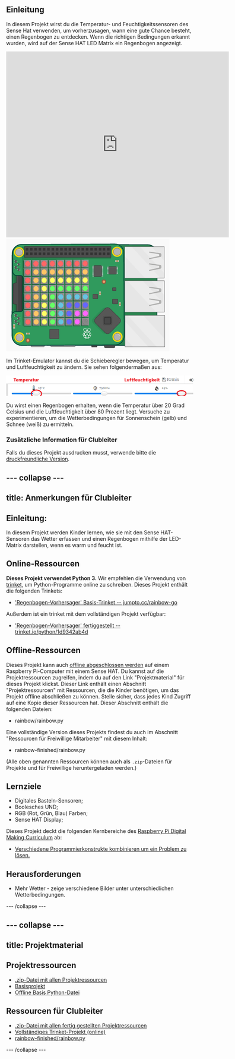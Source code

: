 ## Einleitung

In diesem Projekt wirst du die Temperatur- und Feuchtigkeitssensoren des Sense Hat verwenden, um vorherzusagen, wann eine gute Chance besteht, einen Regenbogen zu entdecken. Wenn die richtigen Bedingungen erkannt wurden, wird auf der Sense HAT LED Matrix ein Regenbogen angezeigt.

<div class="trinket">
  <iframe src="https://trinket.io/embed/python/eaea4cb76c?outputOnly=true&start=result" width="600" height="500" frameborder="0" marginwidth="0" marginheight="0" allowfullscreen mark="crwd-mark">
</iframe> <img src="images/rainbow-final.png" />
</div>

Im Trinket-Emulator kannst du die Schieberegler bewegen, um Temperatur und Luftfeuchtigkeit zu ändern. Sie sehen folgendermaßen aus:

![screenshot](images/rainbow-sliders.png)

Du wirst einen Regenbogen erhalten, wenn die Temperatur über 20 Grad Celsius und die Luftfeuchtigkeit über 80 Prozent liegt. Versuche zu experimentieren, um die Wetterbedingungen für Sonnenschein (gelb) und Schnee (weiß) zu ermitteln.

### Zusätzliche Information für Clubleiter

Falls du dieses Projekt ausdrucken musst, verwende bitte die [druckfreundliche Version](https://projects.raspberrypi.org/de-DE/projects/rainbow-predictor/print).

--- collapse ---
---
title: Anmerkungen für Clubleiter
---

## Einleitung:

In diesem Projekt werden Kinder lernen, wie sie mit den Sense HAT-Sensoren das Wetter erfassen und einen Regenbogen mithilfe der LED-Matrix darstellen, wenn es warm und feucht ist.

## Online-Ressourcen

**Dieses Projekt verwendet Python 3.** Wir empfehlen die Verwendung von [trinket](https://trinket.io/), um Python-Programme online zu schreiben. Dieses Projekt enthält die folgenden Trinkets:

* ['Regenbogen-Vorhersager' Basis-Trinket -- jumpto.cc/rainbow-go](http://jumpto.cc/rainbow-go)

Außerdem ist ein trinket mit dem vollständigen Projekt verfügbar:

* ['Regenbogen-Vorhersager' fertiggestellt -- trinket.io/python/1d9342ab4d](https://trinket.io/python/1d9342ab4d)

## Offline-Ressourcen

Dieses Projekt kann auch [offline abgeschlossen werden](https://www.codeclubprojects.org/en-GB/resources/physical-sense-hat/) auf einem Raspberry Pi-Computer mit einem Sense HAT. Du kannst auf die Projektressourcen zugreifen, indem du auf den Link "Projektmaterial" für dieses Projekt klickst. Dieser Link enthält einen Abschnitt "Projektressourcen" mit Ressourcen, die die Kinder benötigen, um das Projekt offline abschließen zu können. Stelle sicher, dass jedes Kind Zugriff auf eine Kopie dieser Ressourcen hat. Dieser Abschnitt enthält die folgenden Dateien:

* rainbow/rainbow.py

Eine vollständige Version dieses Projekts findest du auch im Abschnitt "Ressourcen für Freiwillige Mitarbeiter" mit diesem Inhalt:

* rainbow-finished/rainbow.py

(Alle oben genannten Ressourcen können auch als `.zip`-Dateien für Projekte und für Freiwillige heruntergeladen werden.)

## Lernziele

* Digitales Basteln-Sensoren;
* Boolesches UND; 
* RGB (Rot, Grün, Blau) Farben;
* Sense HAT Display;

Dieses Projekt deckt die folgenden Kernbereiche des [Raspberry Pi Digital Making Curriculum](http://rpf.io/curriculum) ab:

* [Verschiedene Programmierkonstrukte kombinieren um ein Problem zu lösen.](https://www.raspberrypi.org/curriculum/programming/builder)

## Herausforderungen

* Mehr Wetter - zeige verschiedene Bilder unter unterschiedlichen Wetterbedingungen. 

--- /collapse ---

--- collapse ---
---
title: Projektmaterial
---

## Projektressourcen

* [.zip-Datei mit allen Projektressourcen](resources/rainbow-project-resources.zip)
* [Basisprojekt](http://jumpto.cc/rainbow-go)
* [Offline Basis Python-Datei](resources/rainbow-rainbow.py)

## Ressourcen für Clubleiter

* [.zip-Datei mit allen fertig gestellten Projektressourcen](resources/rainbow-volunteer-resources.zip)
* [Vollständiges Trinket-Projekt (online)](https://trinket.io/python/1d9342ab4d)
* [rainbow-finished/rainbow.py](resources/rainbow-final-rainbow.py)

--- /collapse ---